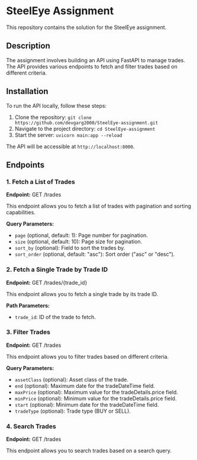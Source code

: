 # SteelEye Assignment

This repository contains the solution for the SteelEye assignment.

## Description

The assignment involves building an API using FastAPI to manage trades. The API provides various endpoints to fetch and filter trades based on different criteria.
## Installation

To run the API locally, follow these steps:

1. Clone the repository: `git clone https://github.com/devgarg2000/SteelEye-assignment.git`
2. Navigate to the project directory: `cd SteelEye-assignment`
3. Start the server: `uvicorn main:app --reload`


The API will be accessible at `http://localhost:8000`.

## Endpoints

### 1. Fetch a List of Trades

**Endpoint:** GET /trades

This endpoint allows you to fetch a list of trades with pagination and sorting capabilities.

**Query Parameters:**

- `page` (optional, default: 1): Page number for pagination.
- `size` (optional, default: 10): Page size for pagination.
- `sort_by` (optional): Field to sort the trades by.
- `sort_order` (optional, default: "asc"): Sort order ("asc" or "desc").

### 2. Fetch a Single Trade by Trade ID

**Endpoint:** GET /trades/{trade_id}

This endpoint allows you to fetch a single trade by its trade ID.

**Path Parameters:**

- `trade_id`: ID of the trade to fetch.

### 3. Filter Trades

**Endpoint:** GET /trades

This endpoint allows you to filter trades based on different criteria.

**Query Parameters:**

- `assetClass` (optional): Asset class of the trade.
- `end` (optional): Maximum date for the tradeDateTime field.
- `maxPrice` (optional): Maximum value for the tradeDetails.price field.
- `minPrice` (optional): Minimum value for the tradeDetails.price field.
- `start` (optional): Minimum date for the tradeDateTime field.
- `tradeType` (optional): Trade type (BUY or SELL).

### 4. Search Trades

**Endpoint:** GET /trades

This endpoint allows you to search trades based on a search query.
